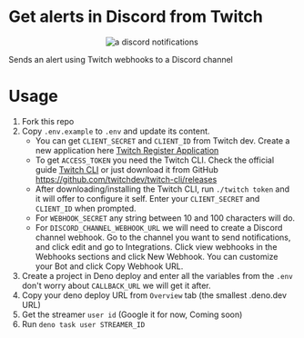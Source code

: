 # Get alerts in Discord from Twitch

<p align="center"><img src="https://user-images.githubusercontent.com/1373867/236632257-0d193211-42d3-4a4a-ac7b-cc5105e1bd6d.png" alt="a discord notifications" /></p>


Sends an alert using Twitch webhooks to a Discord channel

# Usage

1. Fork this repo
2. Copy `.env.example` to `.env` and update its content.
    * You can get `CLIENT_SECRET` and `CLIENT_ID` from Twitch dev.
    Create a new application here [Twitch Register Application ](https://dev.twitch.tv/console/apps/create "Twitch Register Application ")
    * To get `ACCESS_TOKEN` you need the Twitch CLI. Check the official guide [Twitch CLI](https://dev.twitch.tv/docs/cli/) or just download it from GitHub https://github.com/twitchdev/twitch-cli/releases
    * After downloading/installing the Twitch CLI, run `./twitch token` and it will offer to configure it self. Enter your `CLIENT_SECRET` and `CLIENT_ID` when prompted.
    * For `WEBHOOK_SECRET` any string between 10 and 100 characters will do.
    * For `DISCORD_CHANNEL_WEBHOOK_URL` we will need to create a Discord channel webhook. Go to the channel you want to send notifications, and click edit and go to Integrations. Click view webhooks in the Webhooks sections and click New Webhook. You can customize your Bot and click Copy Webhook URL.
3. Create a project in Deno deploy and enter all the variables from the `.env` don't worry about `CALLBACK_URL` we will get it after.
4. Copy your deno deploy URL from `Overview` tab (the smallest .deno.dev URL)
5. Get the streamer `user id` (Google it for now, Coming soon)
6. Run `deno task user STREAMER_ID`
